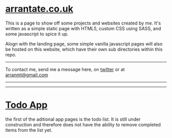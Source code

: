 # [arrantate.co.uk](https://arrantate.co.uk/)

This is a page to show off some projects and websites created by me.  It's written as a simple static page with HTML5, custom CSS using SASS, and some javascript to spice it up.

Alogn with the landing page, some simple vanilla javascript pages will also be hosted on this website, which have their own sub directories within this repo.

---

To contact me, send me a message here, on [twitter](https://twitter.com/arrantate) or at arranmt@gmail.com

---
---

# [Todo App](https://www.arrantate.co.uk/todo/todo.html)

the first of the aditional app pages is the todo list.  It is still under construction and therefore does not have the ability to remove completed items from the list yet.
